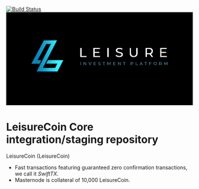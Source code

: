 [![Build Status](https://travis-ci.com/LeisureCoinProject/LeisureCoine-Core.svg?branch=master)](https://travis-ci.com/LeisureCoinProject/LeisureCoin-explorer)
![LeisureCoin Logo](https://github.com/LeisureCoinProject/LeisureCoin-Core/blob/master/src/qt/res/images/leisure_logo_concept_05.jpg)


LeisureCoin Core integration/staging repository
=================================================

LeisureCoin (LeisureCoin)

- Fast transactions featuring guaranteed zero confirmation transactions, we call it _SwiftTX_.
- Masternode is collateral of 10,000 LeisureCoin.
